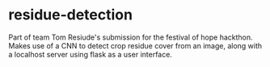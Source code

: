 # residue-detection
Part of team Tom Resiude's submission for the festival of hope hackthon. Makes use of a CNN to detect crop residue cover from an image, along with a localhost server using flask as a user interface. 
